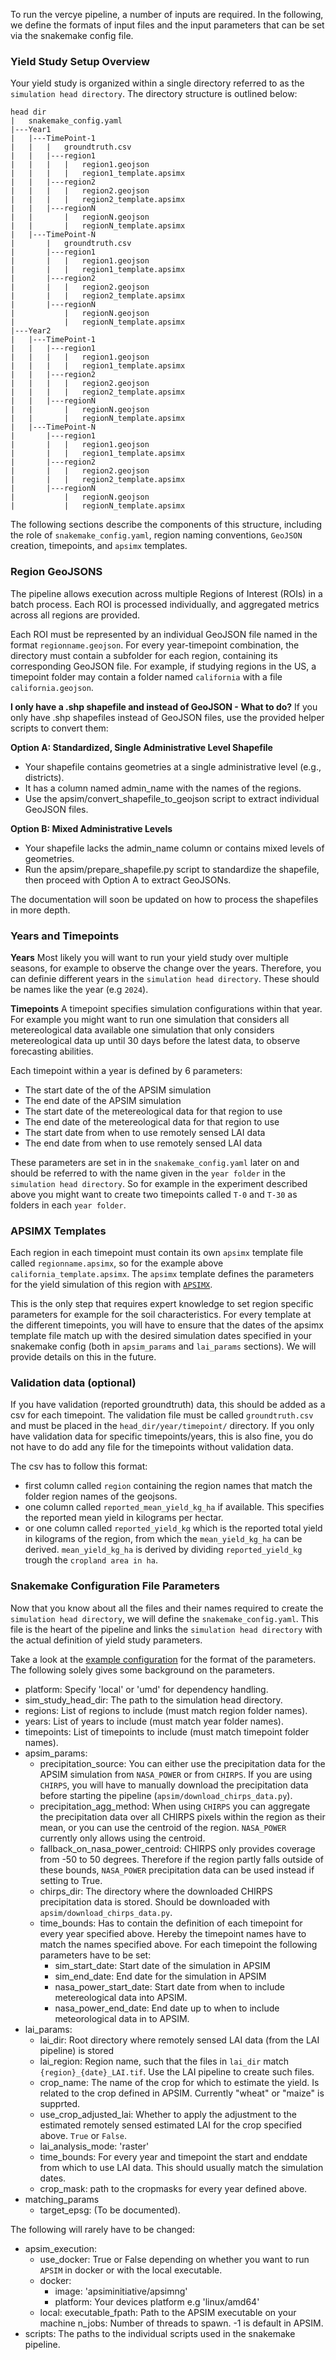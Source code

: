 To run the vercye pipeline, a number of inputs are required. In the following, we define the formats of input files and the input parameters that can be set via the snakemake config file.

### Yield Study Setup Overview
Your yield study is organized within a single directory referred to as the `simulation head directory`. The directory structure is outlined below:

```
head dir
|   snakemake_config.yaml
|---Year1
|   |---TimePoint-1
|   |   |   groundtruth.csv
|   |   |---region1
|   |   |   |   region1.geojson
|   |   |   |   region1_template.apsimx
|   |   |---region2
|   |   |   |   region2.geojson
|   |   |   |   region2_template.apsimx
|   |   |---regionN
|   |       |   regionN.geojson
|   |       |   regionN_template.apsimx
|   |---TimePoint-N
|       |   groundtruth.csv
|       |---region1
|       |   |   region1.geojson
|       |   |   region1_template.apsimx
|       |---region2
|       |   |   region2.geojson
|       |   |   region2_template.apsimx
|       |---regionN
|           |   regionN.geojson
|           |   regionN_template.apsimx
|---Year2
|   |---TimePoint-1
|   |   |---region1
|   |   |   |   region1.geojson
|   |   |   |   region1_template.apsimx
|   |   |---region2
|   |   |   |   region2.geojson
|   |   |   |   region2_template.apsimx
|   |   |---regionN
|   |       |   regionN.geojson
|   |       |   regionN_template.apsimx
|   |---TimePoint-N
|       |---region1
|       |   |   region1.geojson
|       |   |   region1_template.apsimx
|       |---region2
|       |   |   region2.geojson
|       |   |   region2_template.apsimx
|       |---regionN
|           |   regionN.geojson
|           |   regionN_template.apsimx
```

The following sections describe the components of this structure, including the role of `snakemake_config.yaml`, region naming conventions, `GeoJSON` creation, timepoints, and `apsimx` templates.

### Region GeoJSONS
The pipeline allows execution across multiple Regions of Interest (ROIs) in a batch process. Each ROI is processed individually, and aggregated metrics across all regions are provided.

Each ROI must be represented by an individual GeoJSON file named in the format `regionname.geojson`. For every year-timepoint combination, the directory must contain a subfolder for each region, containing its corresponding GeoJSON file. For example, if studying regions in the US, a timepoint folder may contain a folder named `california` with a file `california.geojson`.

**I only have a .shp shapefile and instead of GeoJSON - What to do?**
If you only have .shp shapefiles instead of GeoJSON files, use the provided helper scripts to convert them:

__Option A: Standardized, Single Administrative Level Shapefile__

- Your shapefile contains geometries at a single administrative level (e.g., districts).
- It has a column named admin_name with the names of the regions.
- Use the apsim/convert_shapefile_to_geojson script to extract individual GeoJSON files.

__Option B: Mixed Administrative Levels__

- Your shapefile lacks the admin_name column or contains mixed levels of geometries.
- Run the apsim/prepare_shapefile.py script to standardize the shapefile, then proceed with Option A to extract GeoJSONs.

The documentation will soon be updated on how to process the shapefiles in more depth.


### Years and Timepoints
**Years**
Most likely you will want to run your yield study over multiple seasons, for example to observe the change over the years. Therefore, you can definie different years in the `simulation head directory`. These should be names like the year (e.g `2024`).

**Timepoints**
A timepoint specifies simulation configurations within that year. For example you might want to run one simulation that considers all metereological data available one simulation that only considers metereological data up until 30 days before the latest data, to observe forecasting abilities. 

Each timepoint within a year is defined by 6 parameters:
- The start date of the of the APSIM simulation
- The end date of the APSIM simulation
- The start date of the metereological data for that region to use
- The end date of the metereological data for that region to use
- The start date from when to use remotely sensed LAI data
- The end date from when to use remotely sensed LAI data

These parameters are set in in the `snakemake_config.yaml` later on and should be referred to with the name given in the `year folder` in the `simulation head directory`. So for example in the experiment described above you might want to create two timepoints called `T-0` and `T-30` as folders in each `year folder`.

### APSIMX Templates
Each region in each timepoint must contain its own `apsimx` template file called `regionname.apsimx`, so for the example above `california_template.apsimx`. The `apsimx` template defines the parameters for the yield simulation of this region with [`APSIMX`](https://github.com/APSIMInitiative/ApsimX).

This is the only step that requires expert knowledge to set region specific parameters for example for the soil characteristics.
For every template at the different timepoints, you will have to ensure that the dates of the apsimx template file match up with the desired simulation dates specified in your snakemake config (both in `apsim_params` and `lai_params` sections). We will provide details on this in the future.

### Validation data (optional)
If you have validation (reported groundtruth) data, this should be added as a csv for each timepoint. The validation file must be called `groundtruth.csv` and must be placed in the `head_dir/year/timepoint/` directory. If you only have validation data for specific timepoints/years, this is also fine, you do not have to do add any file for the timepoints without validation data. 

The csv has to follow this format:
- first column called `region` containing the region names that match the folder region names of the geojsons.
- one column called `reported_mean_yield_kg_ha` if available. This specifies the reported mean yield in kilograms per hectar.
- or one column called `reported_yield_kg` which is the reported total yield in kilograms of the region, from which the `mean_yield_kg_ha` can be derived. `mean_yield_kg_ha` is derived by dividing `reported_yield_kg` trough the `cropland area in ha`.

### Snakemake Configuration File Parameters
Now that you know about all the files and their names required to create the `simulation head directory`, we will define the `snakemake_config.yaml`. This file is the heart of the pipeline and links the `simulation head directory` with the actual definition of yield study parameters.

Take a look at the [example configuration](https://github.com/JPLMLIA/vercye_ops/blob/main/vercye_ops/snakemake/config_local.yaml) for the format of the parameters. The following solely gives some background on the parameters.

- platform: Specify 'local' or 'umd' for dependency handling.
- sim_study_head_dir: The path to the simulation head directory.
- regions: List of regions to include (must match region folder names).
- years: List of years to include (must match year folder names).
- timepoints: List of timepoints to include (must match timepoint folder names).
- apsim_params:
    - precipitation_source: You can either use the precipitation data for the APSIM simulation from `NASA_POWER` or from `CHIRPS`. If you are using `CHIRPS`, you will have to manually download the precipitation data before starting the pipeline (`apsim/download_chirps_data.py`).
    - precipitation_agg_method: When using `CHIRPS` you can aggregate the precipitation data over all CHIRPS pixels within the region as their mean, or you can use the centroid of the region. `NASA_POWER` currently only allows using the centroid.
    - fallback_on_nasa_power_centroid: CHIRPS only provides coverage from -50 to 50 degrees. Therefore if the region partly falls outside of these bounds, `NASA_POWER` precipitation data can be used instead if setting to True.
    - chirps_dir: The directory where the downloaded CHIRPS precipitation data is stored. Should be downloaded with `apsim/download_chirps_data.py`.
    - time_bounds: Has to contain the definition of each timepoint for every year specified above. Hereby the timepoint names have to match the names specified above. For each timepoint the following parameters have to be set:
        - sim_start_date: Start date of the simulation in APSIM
        - sim_end_date: End date for the simulation in APSIM
        - nasa_power_start_date: Start date from when to include metereological data into APSIM.
        - nasa_power_end_date: End date up to when to include meteorological data in to APSIM.
- lai_params:
    - lai_dir: Root directory where remotely sensed LAI data (from the LAI pipeline) is stored 
    - lai_region: Region name, such that the files in `lai_dir` match `{region}_{date}_LAI.tif`. Use the LAI pipeline to create such files.
    - crop_name: The name of the crop for which to estimate the yield. Is related to the crop defined in APSIM. Currently "wheat" or "maize" is supprted.
    - use_crop_adjusted_lai: Whether to apply the adjustment to the estimated remotely sensed estimated LAI for the crop specified above. `True` or `False`.
    - lai_analysis_mode: 'raster'
    - time_bounds: For every year and timepoint the start and enddate from which to use LAI data. This should usually match the simulation dates.
    - crop_mask: path to the cropmasks for every year defined above.
- matching_params
    - target_epsg: (To be documented).

The following will rarely have to be changed:

- apsim_execution:
    - use_docker: True or False depending on whether you want to run `APSIM` in docker or with the local executable.
    - docker:
        - image: 'apsiminitiative/apsimng'
        - platform: Your devices platform e.g 'linux/amd64'
    - local: 
        executable_fpath: Path to the APSIM executable on your machine
        n_jobs: Number of threads to spawn. -1 is default in APSIM.
- scripts: The paths to the individual scripts used in the snakemake pipeline.